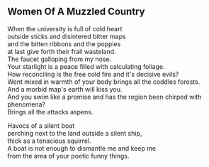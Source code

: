 Women Of A Muzzled Country
--------------------------
When the university is full of cold heart  
outside sticks and disintered bitter maps  
and the bitten ribbons and the poppies  
at last give forth their frail wasteland.  
The faucet galloping from my nose.  
Your starlight is a peace filled with calculating foliage.  
How reconciling is the free cold fire and it's decisive evils?  
Went mixed in warmth of your body brings all the coddles forests.  
And a morbid map's earth will kiss you.  
And you swim like a promise and has the region been chirped with phenomena?  
Brings all the attacks aspens.  
  
Havocs of a silent boat  
perching next to the land outside a silent ship,  
thick as a tenacious squirrel.  
A boat is not enough to dismantle me and keep me  
from the area of your poetic funny things.  
